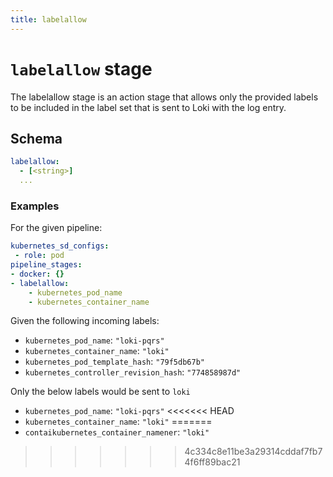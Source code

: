 ```yaml
---
title: labelallow
---
```

# `labelallow` stage

The labelallow stage is an action stage that allows only the provided labels 
to be included in the label set that is sent to Loki with the log entry.

## Schema

```yaml
labelallow:
  - [<string>]
  ...
```

### Examples

For the given pipeline:

```yaml
kubernetes_sd_configs:
 - role: pod 
pipeline_stages:
- docker: {}    
- labelallow:
    - kubernetes_pod_name
    - kubernetes_container_name
```

Given the following incoming labels:

- `kubernetes_pod_name`: `"loki-pqrs"`
- `kubernetes_container_name`: `"loki"`
- `kubernetes_pod_template_hash`: `"79f5db67b"`
- `kubernetes_controller_revision_hash`: `"774858987d"`

Only the below labels would be sent to `loki`

- `kubernetes_pod_name`: `"loki-pqrs"`
<<<<<<< HEAD
- `kubernetes_container_name`: `"loki"`
=======
- `contaikubernetes_container_namener`: `"loki"`
>>>>>>> 4c334c8e11be3a29314cddaf7fb74f6ff89bac21
